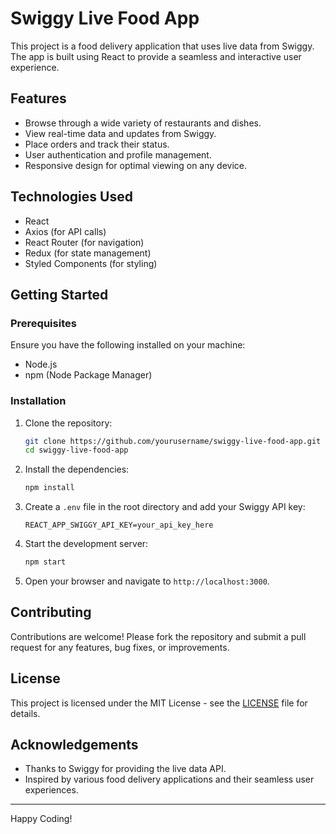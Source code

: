 # Swiggy Live Food App

This project is a food delivery application that uses live data from Swiggy. The app is built using React to provide a seamless and interactive user experience.

## Features

- Browse through a wide variety of restaurants and dishes.
- View real-time data and updates from Swiggy.
- Place orders and track their status.
- User authentication and profile management.
- Responsive design for optimal viewing on any device.

## Technologies Used

- React
- Axios (for API calls)
- React Router (for navigation)
- Redux (for state management)
- Styled Components (for styling)

## Getting Started

### Prerequisites

Ensure you have the following installed on your machine:

- Node.js
- npm (Node Package Manager)

### Installation

1. Clone the repository:
    ```bash
    git clone https://github.com/yourusername/swiggy-live-food-app.git
    cd swiggy-live-food-app
    ```

2. Install the dependencies:
    ```bash
    npm install
    ```

3. Create a `.env` file in the root directory and add your Swiggy API key:
    ```env
    REACT_APP_SWIGGY_API_KEY=your_api_key_here
    ```

4. Start the development server:
    ```bash
    npm start
    ```

5. Open your browser and navigate to `http://localhost:3000`.


## Contributing

Contributions are welcome! Please fork the repository and submit a pull request for any features, bug fixes, or improvements.

## License

This project is licensed under the MIT License - see the [LICENSE](LICENSE) file for details.

## Acknowledgements

- Thanks to Swiggy for providing the live data API.
- Inspired by various food delivery applications and their seamless user experiences.

---

Happy Coding!


